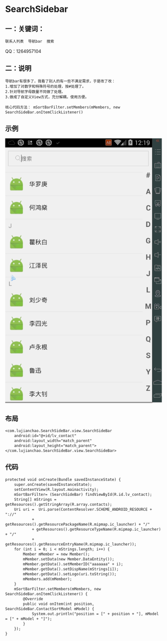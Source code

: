 # SearchSidebar

## 一：关键词：
~~~~
联系人列表  导航bar  搜索
~~~~

QQ：1264957104



## 二：说明
    导航bar有很多了，我看了别人的有一些不满足需求，于是改了改：
    1.增加了对数字和特殊符号的处理，按#处理了。
    2.针对导航字母数量不同做了处理。
    3.做成了自定义View方式，充分解耦，使用方便。
    
    核心代码方法： mSortBarFilter.setMembers(mMembers, new SearchSideBar.onItemClickListener()
    
## 示例
![ image](https://github.com/hnsugar/SearchSidebar/blob/master/SearchSidebar.gif)

 

##  布局

    <com.lujianchao.SearchSideBar.view.SearchSideBar
        android:id="@+id/lv_contact"
        android:layout_width="match_parent"
        android:layout_height="match_parent"></com.lujianchao.SearchSideBar.view.SearchSideBar>
        
##  代码

 
    protected void onCreate(Bundle savedInstanceState) {
        super.onCreate(savedInstanceState);
        setContentView(R.layout.mainactivity);
        mSortBarFilter= (SearchSideBar) findViewById(R.id.lv_contact);
        String[] mStrings = getResources().getStringArray(R.array.contacts);
        Uri uri =  Uri.parse(ContentResolver.SCHEME_ANDROID_RESOURCE + "://"
                + getResources().getResourcePackageName(R.mipmap.ic_launcher) + "/"
                + getResources().getResourceTypeName(R.mipmap.ic_launcher) + "/"
                + getResources().getResourceEntryName(R.mipmap.ic_launcher));
        for (int i = 0; i < mStrings.length; i++) {
            Member mMember = new Member();
            mMember.setData(new Member.DataEntity());
            mMember.getData().setMemberID("aaaaaaa" + i);
            mMember.getData().setDispName(mStrings[i]);
            mMember.getData().setLogo(uri.toString());
            mMembers.add(mMember);
        }
        mSortBarFilter.setMembers(mMembers, new SearchSideBar.onItemClickListener() {
            @Override
            public void onItem(int position, SearchSideBar.ContactSortModel mModel) {
                System.out.println("position = [" + position + "], mModel = [" + mModel + "]");
            }
        });
    }
